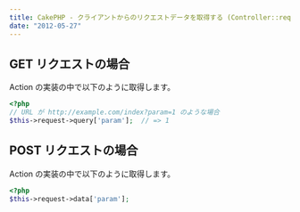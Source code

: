 ```yaml
---
title: CakePHP - クライアントからのリクエストデータを取得する (Controller::request)
date: "2012-05-27"
---
```



GET リクエストの場合
----

Action の実装の中で以下のように取得します。

~~~ php
<?php
// URL が http://example.com/index?param=1 のような場合
$this->request->query['param'];  // => 1
~~~


POST リクエストの場合
----

Action の実装の中で以下のように取得します。

~~~ php
<?php
$this->request->data['param'];
~~~

